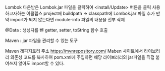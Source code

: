 Lombok
다운받은 Lombok.jar 파일을 클릭하여 <install/Update> 버튼을 클릭
사용하고자하는 이클립스 project에 buildpath -> classpath에 Lombok.jar 파일 추가
만약 import가 되지 않는다면 module-info 파일의 내용을 전부 삭제

@Data : 생성자를 뺸 getter, setter, toString 함수 호출 

Maven : jar 파일을 관리할 수 있는 도구

Maven 레파지토리 주소
https://mvnrepository.com/
Maben 사이트에서 라이브러리 의존성 코드를 복사하여
pom.xml에 주입하면 해당 라이브러리의 jar파일을 직접 붙여쓰지 않아도 import할 수 있다.
